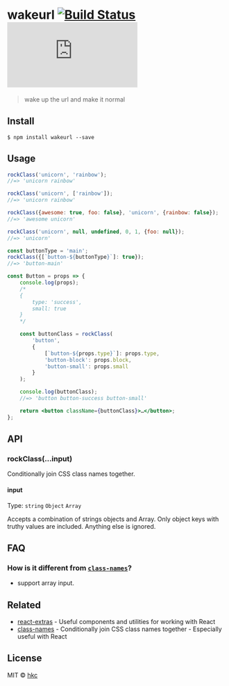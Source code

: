 # wakeurl [![Build Status](https://www.travis-ci.org/hkc452/rockclass.svg?branch=master)](https://www.travis-ci.org/hkc452/rockclass) [![gzip size](http://img.badgesize.io/https://cdn.jsdelivr.net/npm/rockclass/index.js?compression=gzip)](https://cdn.jsdelivr.net/npm/rockclass/index.js)

> wake up the url and make it normal



## Install

```
$ npm install wakeurl --save
```


## Usage

```js
rockClass('unicorn', 'rainbow');
//=> 'unicorn rainbow'

rockClass('unicorn', ['rainbow']);
//=> 'unicorn rainbow'

rockClass({awesome: true, foo: false}, 'unicorn', {rainbow: false});
//=> 'awesome unicorn'

rockClass('unicorn', null, undefined, 0, 1, {foo: null});
//=> 'unicorn'

const buttonType = 'main';
rockClass({[`button-${buttonType}`]: true});
//=> 'button-main'
```

```jsx
const Button = props => {
	console.log(props);
	/*
	{
		type: 'success',
		small: true
	}
	*/

	const buttonClass = rockClass(
		'button',
		{
			[`button-${props.type}`]: props.type,
			'button-block': props.block,
			'button-small': props.small
		}
	);

	console.log(buttonClass);
	//=> 'button button-success button-small'

	return <button className={buttonClass}>…</button>;
};
```


## API

### rockClass(…input)

Conditionally join CSS class names together.

#### input

Type: `string` `Object` `Array`

Accepts a combination of strings objects and Array. Only object keys with truthy values are included. Anything else is ignored.


## FAQ

### How is it different from [`class-names`](https://github.com/sindresorhus/class-names)?

- support array input.


## Related

- [react-extras](https://github.com/sindresorhus/react-extras) - Useful components and utilities for working with React
- [class-names](https://github.com/sindresorhus/class-names) - Conditionally join CSS class names together - Especially useful with React

## License

MIT © [hkc](https://github.com/hkc452)

